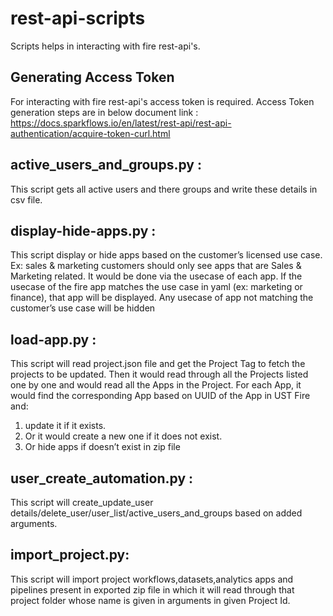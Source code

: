 
# rest-api-scripts

Scripts helps in interacting with fire rest-api's.

Generating Access Token
-------------------------
For interacting with fire rest-api's access token is required. 
Access Token generation steps are in below document link : 
https://docs.sparkflows.io/en/latest/rest-api/rest-api-authentication/acquire-token-curl.html

active_users_and_groups.py :
---------------------------
This script gets all active users and there groups and write these details in csv file.

display-hide-apps.py :
----------------------
This script display or hide apps based on the customer’s licensed use case. Ex: sales & marketing customers should only see apps that are Sales & Marketing related. It would be done via the usecase of each app.  If the usecase of the fire app matches the use case in yaml (ex: marketing or finance), that app will be displayed. Any usecase of app not matching the customer’s use case will be hidden

load-app.py :
-------------
This script will read project.json file and get the Project Tag to fetch the projects to be updated. Then it would read through all the Projects listed one by one and would read all the Apps in the Project. For each App, it would find the corresponding App based on UUID of the App in UST Fire and:
   1. update it if it exists. 
   2. Or it would create a new one if it does not exist. 
   3. Or hide apps if doesn’t exist in zip file


user_create_automation.py :
---------------------------
This script will  create_update_user details/delete_user/user_list/active_users_and_groups based on added arguments.

import_project.py:
----------------------
This script will import project workflows,datasets,analytics apps and pipelines present in exported zip file in which it will read through that project folder whose name is given in arguments in given Project Id. 
